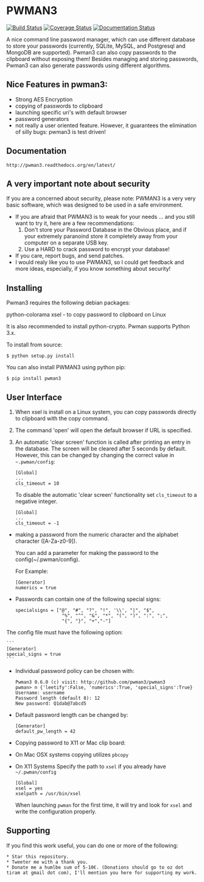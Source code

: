 # PWMAN3 

[![Build Status](https://travis-ci.org/pwman3/pwman3.png?branch=master)](https://travis-ci.org/pwman3/pwman3)
[![Coverage Status](https://coveralls.io/repos/pwman3/pwman3/badge.png)](https://coveralls.io/r/pwman3/pwman3?branch=master)
[![Documentation Status](https://readthedocs.org/projects/pwman3/badge/?version=latest)](https://readthedocs.org/projects/pwman3/?badge=latest)

A nice command line password manager, which can use different database to store your passwords (currently, SQLite, MySQL, 
    and Postgresql and MongoDB are supported).
Pwman3 can also copy passwords to the clipboard without exposing them!
Besides managing and storing passwords, Pwman3 can also generate passwords using different algorithms. 

## Nice Features in pwman3:
 
 * Strong AES Encryption
 * copying of passwords to clipboard
 * launching specific uri's with default browser
 * password generators
 * not really a user oriented feature. However, it guarantees the elimination of silly 
   bugs: pwman3 is test driven! 

## Documentation

    http://pwman3.readthedocs.org/en/latest/

## A very important note about security

   If you are a concerned about security, please note:
   PWMAN3 is a very very basic software, which was designed to be used in a safe environment. 
   - If you are afraid that PWMAN3 is to weak for your needs ... and you still want to try it, here
     are a few recommendations:
     1. Don't store your Password Database in the Obvious place, and if your extremely paranoind
        store it completely away from your computer on a separate USB key. 
     2. Use a HARD to crack password to encrypt your database!
   - If you care, report bugs, and send patches. 
   - I would realy like you to use PWMAN3, so I could get feedback and more ideas, especially, if you
   know something about security! 
   
## Installing 

Pwman3 requires the following debian packages:
 
 python-colorama 
 xsel - to copy password to clipboard on Linux

It is also recommended to install python-crypto.
Pwman supports Python 3.x. 

To install from source:

    $ python setup.py install

You can also install PWMAN3 using python pip:

    $ pip install pwman3


## User Interface
   1. When xsel is install on a Linux system, you can copy passwords directly to clipboard with the copy command.
   2. The command 'open' will open the default browser if URL is specified.
   3. An automatic 'clear screen' function is called after printing an entry in the database. 
      The screen will be cleared after 5 seconds by default. However, this can be changed by changing the 
      correct value in `~.pwman/config`:
      
      ```
      [Global]
      ...
      cls_timeout = 10
      ```
      To disable the automatic 'clear screen' functionality set `cls_timeout` to a negative integer. 

      ```
      [Global]
      ...
      cls_timeout = -1
      ```
 * making a password from the numeric character and the alphabet character ([A-Za-z0-9]).

   You can add a parameter for making the password to the config(~/.pwman/config).

   For Example:
     
     ```
     [Generator]
     numerics = true
     ```

 * Passwords can contain one of the following special signs:
    
    ```
    specialsigns = ["@", "#", "?", "!", '\\', "|", "$",
                     "%", "^", "&", "*", "(", ")", ":", ";",
                     "{", "}", "+","-"]
    ```
The config file  must have the following option:
    
    ```
    [Generator]
    special_signs = true
    ```

 * Individual password policy can be chosen with:
 
     ```
     Pwman3 0.6.0 (c) visit: http://github.com/pwman3/pwman3
     pwman> n {'leetify':False, 'numerics':True, 'special_signs':True}
     Username: username
     Password length (default 8): 12
     New password: Q1dab@7abcd5
     ``` 
 
 * Default password length can be changed by: 

    ```
    [Generator]
    default_pw_length = 42
    ```

   
 * Copying password to X11 or Mac clip board:
  - On Mac OSX systems copying utilizes `pbcopy`
  - On X11 Systems  Specify the path to `xsel` if you already have `~/.pwman/config` 
      
     ```
     [Global]
     xsel = yes
     xselpath = /usr/bin/xsel
     ```
 
     When launching `pwman` for the first time, it will try and look for 
     `xsel` and write the configuration properly. 

## Supporting

If you find this work useful, you can do one or more of the following:

	* Star this repository.
	* Tweeter me with a thank you.
	* Donate me a humlbe sum of 5-10€. (Donations should go to oz dot tiram at gmail dot com), I'll mention you here for supporting my work.


